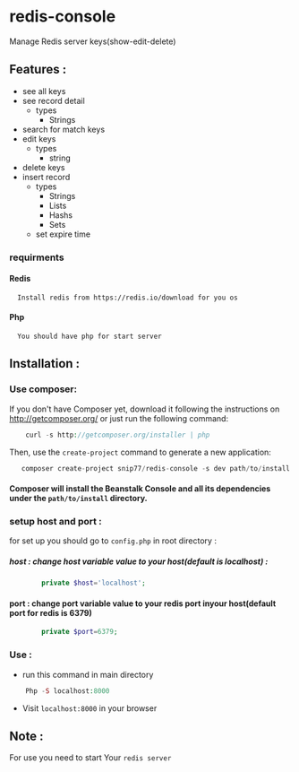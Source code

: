# redis-console
Manage Redis server keys(show-edit-delete)

## Features :
  - see all keys
  - see record detail
    - types
      - Strings
  - search for match keys
  - edit keys
    - types
      - string
  - delete keys
  - insert record
    - types
      - Strings
      - Lists
      - Hashs
      - Sets
    - set expire time
    
    

### requirments
#### Redis
  
      Install redis from https://redis.io/download for you os
 #### Php
  
      You should have php for start server


## Installation :

###   Use composer:
   If you don't have Composer yet, download it following the instructions on http://getcomposer.org/ or just run the following command:

```php
    curl -s http://getcomposer.org/installer | php 
```
  Then, use the `create-project` command to generate a new application:
  
 ```php
    composer create-project snip77/redis-console -s dev path/to/install
 ```
 #### Composer will install the Beanstalk Console and all its dependencies under the `path/to/install` directory.
 
### setup host and port :
  for set up you should go to ```config.php``` in root directory :
  
##### host : change host variable value to your host(default is localhost) :
```php
        private $host='localhost'; 
```
      
####  port  : change port variable value to your redis port inyour host(default port for redis is 6379)

```php
        private $port=6379;
```

### Use :

  - run this command in main directory
    
```php
    Php -S localhost:8000
```
  - Visit `localhost:8000` in your browser
  
## Note :

  For use you need to start Your `redis server`
